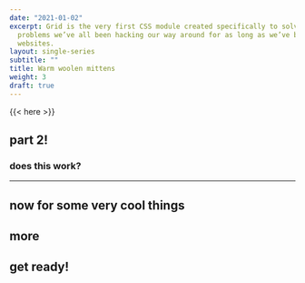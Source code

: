 ```yaml
---
date: "2021-01-02"
excerpt: Grid is the very first CSS module created specifically to solve the layout
  problems we’ve all been hacking our way around for as long as we’ve been making
  websites.
layout: single-series
subtitle: ""
title: Warm woolen mittens
weight: 3
draft: true
---
```


{{< here >}}


## part 2!

### does this work?

---

## now for some very cool things

## more

## get ready!
